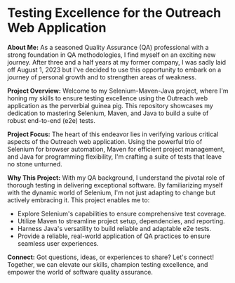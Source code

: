 # Testing Excellence for the Outreach Web Application

**About Me:** As a seasoned Quality Assurance (QA) professional with a strong foundation in QA methodologies, I find myself on an exciting new journey. After three and a half years at my former company, I was sadly laid off August 1, 2023 but I've decided to use this opportunity to embark on a journey of personal growth and to strengthen areas of weakness.

**Project Overview:** Welcome to my Selenium-Maven-Java project, where I'm honing my skills to ensure testing excellence using the Outreach web application as the perverbial guinea pig. This repository showcases my dedication to mastering Selenium, Maven, and Java to build a suite of robust end-to-end (e2e) tests.

**Project Focus:** The heart of this endeavor lies in verifying various critical aspects of the Outreach web application. Using the powerful trio of Selenium for browser automation, Maven for efficient project management, and Java for programming flexibility, I'm crafting a suite of tests that leave no stone unturned.

**Why This Project:** With my QA background, I understand the pivotal role of thorough testing in delivering exceptional software. By familiarizing myself with the dynamic world of Selenium, I'm not just adapting to change but actively embracing it. This project enables me to:
- Explore Selenium's capabilities to ensure comprehensive test coverage.
- Utilize Maven to streamline project setup, dependencies, and reporting.
- Harness Java's versatility to build reliable and adaptable e2e tests.
- Provide a reliable, real-world application of QA practices to ensure seamless user experiences.

**Connect:** Got questions, ideas, or experiences to share? Let's connect! Together, we can elevate our skills, champion testing excellence, and empower the world of software quality assurance.

